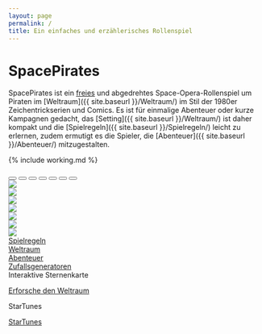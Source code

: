 ```yaml
---
layout: page
permalink: /
title: Ein einfaches und erzählerisches Rollenspiel
---
```


# SpacePirates

SpacePirates ist ein [freies](/spacepirates/Freies_Rollenspiel) und abgedrehtes Space-Opera-Rollenspiel um Piraten im [Weltraum]({{ site.baseurl }}/Weltraum/) im Stil der 1980er Zeichentrickserien und Comics. Es ist für einmalige Abenteuer oder kurze Kampagnen gedacht, das [Setting]({{ site.baseurl }}/Weltraum/) ist daher kompakt und die [Spielregeln]({{ site.baseurl }}/Spielregeln/) leicht zu erlernen, zudem ermutigt es die Spieler, die [Abenteuer]({{ site.baseurl }}/Abenteuer/) mitzugestalten.

{% include working.md %}

<div id="Carousel" class="carousel slide bg-sterne overflow-hidden rounded-top" data-bs-ride="carousel" data-bs-interval="5000" data-bs-touch="true" data-bs-pause="hover">
  <div class="carousel-indicators">
    <button data-bs-target="#myCarousel" data-bs-slide-to="0" class="active"></button>
    <button data-bs-target="#myCarousel" data-bs-slide-to="1"></button>
    <button data-bs-target="#myCarousel" data-bs-slide-to="2"></button>
    <button data-bs-target="#myCarousel" data-bs-slide-to="3"></button>
    <button data-bs-target="#myCarousel" data-bs-slide-to="4"></button>
    <button data-bs-target="#myCarousel" data-bs-slide-to="5"></button>
    <button data-bs-target="#myCarousel" data-bs-slide-to="6"></button>
  </div>
  <!-- Wrapper for slides -->
  <div class="carousel-inner">
    <div class="carousel-item text-center active">
      <img class="img-fluid" src="{{ site.baseurl }}/assets/images/startseite0.jpg">
    </div>
    <div class="carousel-item text-center">
      <img class="img-fluid" src="{{ site.baseurl }}/assets/images/startseite1.jpg">
    </div>
    <div class="carousel-item text-center">
      <img class="img-fluid" src="{{ site.baseurl }}/assets/images/startseite2.jpg">
    </div>
    <div class="carousel-item text-center">
      <img class="img-fluid" src="{{ site.baseurl }}/assets/images/startseite3.jpg">
    </div>
    <div class="carousel-item text-center">
      <img class="img-fluid" src="{{ site.baseurl }}/assets/images/startseite4.jpg">
    </div>
    <div class="carousel-item text-center">
      <img class="img-fluid" src="{{ site.baseurl }}/assets/images/startseite5.jpg">
    </div>
    <div class="carousel-item text-center">
      <img class="img-fluid" src="{{ site.baseurl }}/assets/images/startseite6.jpg">
    </div>
  </div>

  <a class="carousel-control-prev" href="#myCarousel" role="button" data-bs-slide="prev">
    <span class="carousel-control-prev-icon" aria-hidden="true"></span>
  </a>
  <a class="carousel-control-next" href="#myCarousel" role="button" data-bs-slide="next">
    <span class="carousel-control-next-icon" aria-hidden="true"></span>
  </a>
</div>
<div class="row bg-yellow g-0 text-center rounded-bottom mb-3">
    <div class="col clickable border-end p-2">
        <a href="{{ site.baseurl }}/Spielregeln/" class="link-dark">Spielregeln</a>
    </div>
    <div class="col clickable border-end p-2">
        <a href="{{ site.baseurl }}/Weltraum/" class="link-dark">Weltraum</a>
    </div>
    <div class="col clickable border-end p-2">
        <a href="{{ site.baseurl }}/Abenteuer/" class="link-dark">Abenteuer</a>
    </div>
    <div class="col clickable p-2">
        <a href="{{ site.baseurl }}/Zufallsgeneratoren/" class="link-dark">Zufallsgeneratoren</a>
    </div>
</div>

<div class="row row-cols-1 row-cols-sm-2 g-4 mb-3">
    <div class="col">
        <div class="card bg-sterne text-light clickable">
            <div class="card-header">Interaktive Sternenkarte</div>
            <div class="card-body bg-sternenkarte text-shadow">
                <p class="mt-6 mb-0"><a class="link-light" href="{{ site.baseurl }}/Weltraum/Sternenkarte/">Erforsche den Weltraum</a></p>
            </div>
        </div>
    </div>
    <div class="col">
        <div class="card bg-sterne text-light clickable">
            <div class="card-header">StarTunes</div>
            <div class="card-body bg-startunes text-shadow">
                <p class="mt-6 mb-0"><a class="link-light" href="{{ site.baseurl }}/StarTunes/">StarTunes</a></p>
            </div>
        </div>
    </div>
</div>
